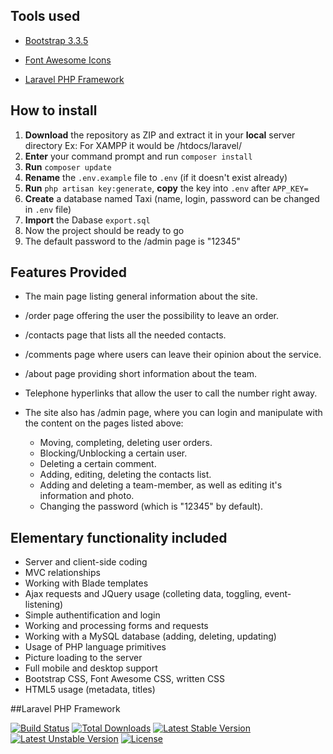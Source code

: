 

## Tools used
* [Bootstrap 3.3.5](http://getbootstrap.com)

* [Font Awesome Icons](https://fortawesome.github.io/Font-Awesome/)

* [Laravel PHP Framework](https://laravel.com/)

## How to install
1. **Download** the repository as ZIP and extract it in your **local** server directory
   Ex: For XAMPP it would be /htdocs/laravel/
2. **Enter** your command prompt and run `composer install`
3. **Run** `composer update`
4. **Rename** the `.env.example` file to `.env` (if it doesn't exist already)
5. **Run** `php artisan key:generate`, **copy** the key into `.env` after `APP_KEY=`
6. **Create** a database named Taxi (name, login, password can be changed in `.env` file)
6. **Import** the Dabase `export.sql`
6. Now the project should be ready to go
7. The default password to the /admin page is "12345"

## Features Provided
* The main page listing general information about the site.
* /order page offering the user the possibility to leave an order.
* /contacts page that lists all the needed contacts.
* /comments page where users can leave their opinion about the service.
* /about page providing short information about the team.
* Telephone hyperlinks that allow the user to call the number right away.

* The site also has /admin page, where you can login and manipulate with the content on the pages listed above:
  * Moving, completing, deleting user orders.
  * Blocking/Unblocking a certain user.
  * Deleting a certain comment.
  * Adding, editing, deleting the contacts list.
  * Adding and deleting a team-member, as well as editing it's information and photo.
  * Changing the password (which is "12345" by default).

## Elementary functionality included
* Server and client-side coding
* MVC relationships
* Working with Blade templates
* Ajax requests and JQuery usage (colleting data, toggling, event-listening)
* Simple authentification and login
* Working and processing forms and requests
* Working with a MySQL database (adding, deleting, updating)
* Usage of PHP language primitives
* Picture loading to the server
* Full mobile and desktop support
* Bootstrap CSS, Font Awesome CSS, written CSS
* HTML5 usage (metadata, titles)

##Laravel PHP Framework

[![Build Status](https://travis-ci.org/laravel/framework.svg)](https://travis-ci.org/laravel/framework)
[![Total Downloads](https://poser.pugx.org/laravel/framework/d/total.svg)](https://packagist.org/packages/laravel/framework)
[![Latest Stable Version](https://poser.pugx.org/laravel/framework/v/stable.svg)](https://packagist.org/packages/laravel/framework)
[![Latest Unstable Version](https://poser.pugx.org/laravel/framework/v/unstable.svg)](https://packagist.org/packages/laravel/framework)
[![License](https://poser.pugx.org/laravel/framework/license.svg)](https://packagist.org/packages/laravel/framework)
